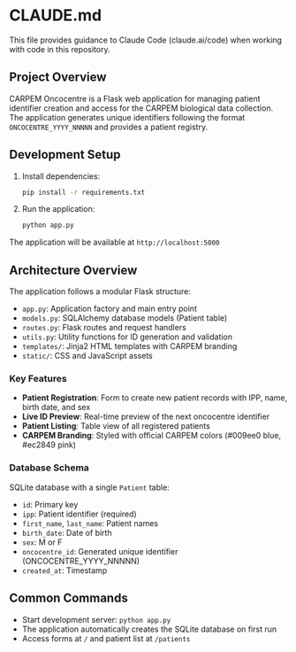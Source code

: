 # CLAUDE.md

This file provides guidance to Claude Code (claude.ai/code) when working with code in this repository.

## Project Overview

CARPEM Oncocentre is a Flask web application for managing patient identifier creation and access for the CARPEM biological data collection. The application generates unique identifiers following the format `ONCOCENTRE_YYYY_NNNNN` and provides a patient registry.

## Development Setup

1. Install dependencies:
   ```bash
   pip install -r requirements.txt
   ```

2. Run the application:
   ```bash
   python app.py
   ```

The application will be available at `http://localhost:5000`

## Architecture Overview

The application follows a modular Flask structure:

- `app.py`: Application factory and main entry point
- `models.py`: SQLAlchemy database models (Patient table)
- `routes.py`: Flask routes and request handlers
- `utils.py`: Utility functions for ID generation and validation
- `templates/`: Jinja2 HTML templates with CARPEM branding
- `static/`: CSS and JavaScript assets

### Key Features

- **Patient Registration**: Form to create new patient records with IPP, name, birth date, and sex
- **Live ID Preview**: Real-time preview of the next oncocentre identifier 
- **Patient Listing**: Table view of all registered patients
- **CARPEM Branding**: Styled with official CARPEM colors (#009ee0 blue, #ec2849 pink)

### Database Schema

SQLite database with a single `Patient` table:
- `id`: Primary key
- `ipp`: Patient identifier (required)
- `first_name`, `last_name`: Patient names
- `birth_date`: Date of birth
- `sex`: M or F
- `oncocentre_id`: Generated unique identifier (ONCOCENTRE_YYYY_NNNNN)
- `created_at`: Timestamp

## Common Commands

- Start development server: `python app.py`
- The application automatically creates the SQLite database on first run
- Access forms at `/` and patient list at `/patients`